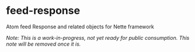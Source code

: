 # feed-response
Atom feed Response and related objects for Nette framework

*Note: This is a work-in-progress, not yet ready for public consumption. This note will be removed once it is.*
